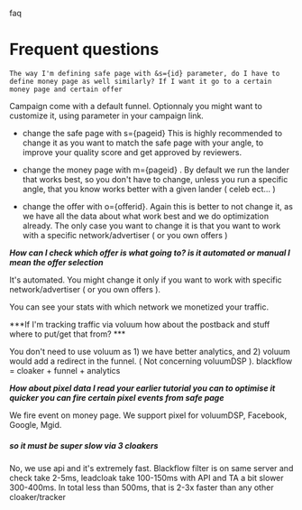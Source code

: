 faq

# Frequent questions

```
The way I'm defining safe page with &s={id} parameter, do I have to define money page as well similarly? If I want it go to a certain money page and certain offer
```

Campaign come with a default funnel. Optionnaly you might want to customize it, using parameter in your campaign link.

- change the safe page with s={pageid} This is highly recommended to change it as you want to match the safe page with your angle, to improve your quality score and get approved by reviewers.

- change the money page with m={pageid} . By default we run the lander that works best, so you don't have to change, unless you run a specific angle, that you know works better with a given lander ( celeb ect... )

- change the offer with o={offerid}. Again this is better to not change it, as we have all the data about what work best and we do optimization already. The only case you want to change it is that you want to work with a specific network/advertiser ( or you own offers ) 

***How can I check which offer is what going to? is it automated or manual I mean the offer selection***

It's automated. You might change it only if you want to work with specific network/advertiser ( or you own offers ).

You can see your stats with which network we monetized your traffic.

***If I'm tracking traffic via voluum how about the postback and stuff where to put/get that from? ***

You don't need to use voluum as 1) we have better analytics, and 2) voluum would add a redirect in the funnel. ( Not concerning voluumDSP ).  blackflow = cloaker + funnel + analytics

***How about pixel data I read your earlier tutorial you can to optimise it quicker you can fire certain pixel events from safe page***

We fire event on money page. We support pixel for voluumDSP, Facebook, Google, Mgid. 

##### so it must be super slow via 3 cloakers

No, we use api and it's extremely fast. Blackflow filter is on same server and check take 2-5ms, leadcloak take 100-150ms with API and TA a bit slower 300-400ms. In total less than 500ms, that is 2-3x faster than any other cloaker/tracker
